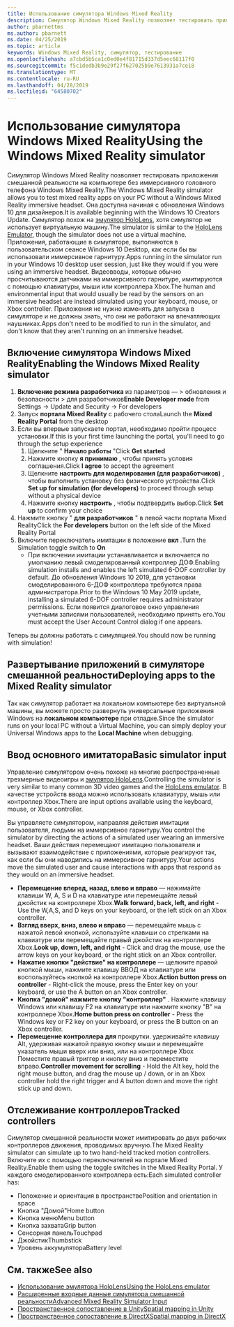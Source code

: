 ```yaml
---
title: Использование симулятора Windows Mixed Reality
description: Симулятор Windows Mixed Reality позволяет тестировать приложения смешанной реальности на компьютере без иммерсивного головного телефона Windows Mixed Reality.
author: pbarnettms
ms.author: pbarnett
ms.date: 04/25/2019
ms.topic: article
keywords: Windows Mixed Reality, симулятор, тестирование
ms.openlocfilehash: a7cbd5b5ca1c0ed0e4f81715d337d5eec68117f0
ms.sourcegitcommit: f5c1dedb3b9e29f27f627025b9e7613931a7ce18
ms.translationtype: MT
ms.contentlocale: ru-RU
ms.lasthandoff: 04/28/2019
ms.locfileid: "64580702"
---
```

# <a name="using-the-windows-mixed-reality-simulator"></a><span data-ttu-id="88a77-104">Использование симулятора Windows Mixed Reality</span><span class="sxs-lookup"><span data-stu-id="88a77-104">Using the Windows Mixed Reality simulator</span></span>

<span data-ttu-id="88a77-105">Симулятор Windows Mixed Reality позволяет тестировать приложения смешанной реальности на компьютере без иммерсивного головного телефона Windows Mixed Reality.</span><span class="sxs-lookup"><span data-stu-id="88a77-105">The Windows Mixed Reality simulator allows you to test mixed reality apps on your PC without a Windows Mixed Reality immersive headset.</span></span> <span data-ttu-id="88a77-106">Она доступна начиная с обновления Windows 10 для дизайнеров.</span><span class="sxs-lookup"><span data-stu-id="88a77-106">It is available beginning with the Windows 10 Creators Update.</span></span> <span data-ttu-id="88a77-107">Симулятор похож на [эмулятор HoloLens](using-the-hololens-emulator.md), хотя симулятор не использует виртуальную машину.</span><span class="sxs-lookup"><span data-stu-id="88a77-107">The simulator is similar to the [HoloLens Emulator](using-the-hololens-emulator.md), though the simulator does not use a virtual machine.</span></span> <span data-ttu-id="88a77-108">Приложения, работающие в симуляторе, выполняются в пользовательском сеансе Windows 10 Desktop, как если бы вы использовали иммерсивное гарнитуру.</span><span class="sxs-lookup"><span data-stu-id="88a77-108">Apps running in the simulator run in your Windows 10 desktop user session, just like they would if you were using an immersive headset.</span></span> <span data-ttu-id="88a77-109">Видеовводы, которые обычно просчитываются датчиками на иммерсивного гарнитуре, имитируются с помощью клавиатуры, мыши или контроллера Xbox.</span><span class="sxs-lookup"><span data-stu-id="88a77-109">The human and environmental input that would usually be read by the sensors on an immersive headset are instead simulated using your keyboard, mouse, or Xbox controller.</span></span> <span data-ttu-id="88a77-110">Приложения не нужно изменять для запуска в симуляторе и не должны знать, что они не работают на впечатляющих наушниках.</span><span class="sxs-lookup"><span data-stu-id="88a77-110">Apps don't need to be modified to run in the simulator, and don't know that they aren't running on an immersive headset.</span></span>

## <a name="enabling-the-windows-mixed-reality-simulator"></a><span data-ttu-id="88a77-111">Включение симулятора Windows Mixed Reality</span><span class="sxs-lookup"><span data-stu-id="88a77-111">Enabling the Windows Mixed Reality simulator</span></span>

1. <span data-ttu-id="88a77-112">**Включение режима разработчика** из параметров — > обновления и безопасности > для разработчиков</span><span class="sxs-lookup"><span data-stu-id="88a77-112">**Enable Developer mode** from Settings -> Update and Security -> For developers</span></span>
2. <span data-ttu-id="88a77-113">Запуск **портала Mixed Reality** с рабочего стола</span><span class="sxs-lookup"><span data-stu-id="88a77-113">Launch the **Mixed Reality Portal** from the desktop</span></span>
3. <span data-ttu-id="88a77-114">Если вы впервые запускаете портал, необходимо пройти процесс установки.</span><span class="sxs-lookup"><span data-stu-id="88a77-114">If this is your first time launching the portal, you'll need to go through the setup experience</span></span>
   1. <span data-ttu-id="88a77-115">Щелкните " **Начало работы** "</span><span class="sxs-lookup"><span data-stu-id="88a77-115">Click **Get started**</span></span>
   2. <span data-ttu-id="88a77-116">Нажмите кнопку **я принимаю** , чтобы принять условия соглашения.</span><span class="sxs-lookup"><span data-stu-id="88a77-116">Click **I agree** to accept the agreement</span></span>
   3. <span data-ttu-id="88a77-117">Щелкните **настроить для моделирования (для разработчиков)** , чтобы выполнить установку без физического устройства.</span><span class="sxs-lookup"><span data-stu-id="88a77-117">Click **Set up for simulation (for developers)** to proceed through setup without a physical device</span></span>
   4. <span data-ttu-id="88a77-118">Нажмите кнопку **настроить** , чтобы подтвердить выбор.</span><span class="sxs-lookup"><span data-stu-id="88a77-118">Click **Set up** to confirm your choice</span></span>
4. <span data-ttu-id="88a77-119">Нажмите кнопку " **для разработчиков** " в левой части портала Mixed Reality</span><span class="sxs-lookup"><span data-stu-id="88a77-119">Click the **For developers** button on the left side of the Mixed Reality Portal</span></span>
5. <span data-ttu-id="88a77-120">Включите переключатель имитации в положение **вкл** .</span><span class="sxs-lookup"><span data-stu-id="88a77-120">Turn the Simulation toggle switch to **On**</span></span>
   * <span data-ttu-id="88a77-121">При включении имитации устанавливается и включается по умолчанию левый смоделированный контроллер ДОФ.</span><span class="sxs-lookup"><span data-stu-id="88a77-121">Enabling simulation installs and enables the left simulated 6-DOF controller by default.</span></span>  <span data-ttu-id="88a77-122">До обновления Windows 10 2019, для установки смоделированного 6-ДОФ контроллера требуются права администратора.</span><span class="sxs-lookup"><span data-stu-id="88a77-122">Prior to the Windows 10 May 2019 update, installing a simulated 6-DOF controller requires administrator permissions.</span></span>  <span data-ttu-id="88a77-123">Если появится диалоговое окно управления учетными записями пользователей, необходимо принять его.</span><span class="sxs-lookup"><span data-stu-id="88a77-123">You must accept the User Account Control dialog if one appears.</span></span>

<span data-ttu-id="88a77-124">Теперь вы должны работать с симуляцией.</span><span class="sxs-lookup"><span data-stu-id="88a77-124">You should now be running with simulation!</span></span>

## <a name="deploying-apps-to-the-mixed-reality-simulator"></a><span data-ttu-id="88a77-125">Развертывание приложений в симуляторе смешанной реальности</span><span class="sxs-lookup"><span data-stu-id="88a77-125">Deploying apps to the Mixed Reality simulator</span></span>

<span data-ttu-id="88a77-126">Так как симулятор работает на локальном компьютере без виртуальной машины, вы можете просто развернуть универсальные приложения Windows на **локальном компьютере** при отладке.</span><span class="sxs-lookup"><span data-stu-id="88a77-126">Since the simulator runs on your local PC without a Virtual Machine, you can simply deploy your Universal Windows apps to the **Local Machine** when debugging.</span></span>

## <a name="basic-simulator-input"></a><span data-ttu-id="88a77-127">Ввод основного имитатора</span><span class="sxs-lookup"><span data-stu-id="88a77-127">Basic simulator input</span></span>

<span data-ttu-id="88a77-128">Управление симулятором очень похоже на многие распространенные трехмерные видеоигры и [эмулятор HoloLens](using-the-hololens-emulator.md).</span><span class="sxs-lookup"><span data-stu-id="88a77-128">Controlling the simulator is very similar to many common 3D video games and the [HoloLens emulator](using-the-hololens-emulator.md).</span></span> <span data-ttu-id="88a77-129">В качестве устройств ввода можно использовать клавиатуру, мышь или контроллер Xbox.</span><span class="sxs-lookup"><span data-stu-id="88a77-129">There are input options available using the keyboard, mouse, or Xbox controller.</span></span>

<span data-ttu-id="88a77-130">Вы управляете симулятором, направляя действия имитации пользователя, людьми на иммерсивное гарнитуру.</span><span class="sxs-lookup"><span data-stu-id="88a77-130">You control the simulator by directing the actions of a simulated user wearing an immersive headset.</span></span> <span data-ttu-id="88a77-131">Ваши действия перемещают имитацию пользователя и вызывают взаимодействие с приложениями, которые реагируют так, как если бы они наводились на иммерсивное гарнитуру.</span><span class="sxs-lookup"><span data-stu-id="88a77-131">Your actions move the simulated user and cause interactions with apps that respond as they would on an immersive headset.</span></span>
* <span data-ttu-id="88a77-132">**Перемещение вперед, назад, влево и вправо** — нажимайте клавиши W, A, S и D на клавиатуре или перемещайте левый джойстик на контроллере Xbox.</span><span class="sxs-lookup"><span data-stu-id="88a77-132">**Walk forward, back, left, and right** - Use the W,A,S, and D keys on your keyboard, or the left stick on an Xbox controller.</span></span>
* <span data-ttu-id="88a77-133">**Взгляд вверх, вниз, влево и вправо** — перемещайте мышь с нажатой левой кнопкой, используйте клавиши со стрелками на клавиатуре или перемещайте правый джойстик на контроллере Xbox.</span><span class="sxs-lookup"><span data-stu-id="88a77-133">**Look up, down, left, and right** - Click and drag the mouse, use the arrow keys on your keyboard, or the right stick on an Xbox controller.</span></span>
* <span data-ttu-id="88a77-134">**Нажатие кнопки "действие" на контроллере** — щелкните правой кнопкой мыши, нажмите клавишу ВВОД на клавиатуре или воспользуйтесь кнопкой на контроллере Xbox.</span><span class="sxs-lookup"><span data-stu-id="88a77-134">**Action button press on controller** - Right-click the mouse, press the Enter key on your keyboard, or use the A button on an Xbox controller.</span></span>
* <span data-ttu-id="88a77-135">**Кнопка "домой" нажмите кнопку "контроллер"** . Нажмите клавишу Windows или клавишу F2 на клавиатуре или нажмите кнопку "B" на контроллере Xbox.</span><span class="sxs-lookup"><span data-stu-id="88a77-135">**Home button press on controller** - Press the Windows key or F2 key on your keyboard, or press the B button on an Xbox controller.</span></span>
* <span data-ttu-id="88a77-136">**Перемещение контроллера для** прокрутки. удерживайте клавишу Alt, удерживая нажатой правую кнопку мыши и перемещайте указатель мыши вверх или вниз, или на контроллере Xbox Поместите правый триггер и кнопку вниз и переместите вправо.</span><span class="sxs-lookup"><span data-stu-id="88a77-136">**Controller movement for scrolling** - Hold the Alt key, hold the right mouse button, and drag the mouse up / down, or in an Xbox controller hold the right trigger and A button down and move the right stick up and down.</span></span>

## <a name="tracked-controllers"></a><span data-ttu-id="88a77-137">Отслеживание контроллеров</span><span class="sxs-lookup"><span data-stu-id="88a77-137">Tracked controllers</span></span>

<span data-ttu-id="88a77-138">Симулятор смешанной реальности может имитировать до двух рабочих контроллеров движения, проводимых вручную.</span><span class="sxs-lookup"><span data-stu-id="88a77-138">The Mixed Reality simulator can simulate up to two hand-held tracked motion controllers.</span></span> <span data-ttu-id="88a77-139">Включите их с помощью переключателей на портале Mixed Reality.</span><span class="sxs-lookup"><span data-stu-id="88a77-139">Enable them using the toggle switches in the Mixed Reality Portal.</span></span> <span data-ttu-id="88a77-140">У каждого смоделированного контроллера есть:</span><span class="sxs-lookup"><span data-stu-id="88a77-140">Each simulated controller has:</span></span>
* <span data-ttu-id="88a77-141">Положение и ориентация в пространстве</span><span class="sxs-lookup"><span data-stu-id="88a77-141">Position and orientation in space</span></span>
* <span data-ttu-id="88a77-142">Кнопка "Домой"</span><span class="sxs-lookup"><span data-stu-id="88a77-142">Home button</span></span>
* <span data-ttu-id="88a77-143">Кнопка меню</span><span class="sxs-lookup"><span data-stu-id="88a77-143">Menu button</span></span>
* <span data-ttu-id="88a77-144">Кнопка захвата</span><span class="sxs-lookup"><span data-stu-id="88a77-144">Grip button</span></span>
* <span data-ttu-id="88a77-145">Сенсорная панель</span><span class="sxs-lookup"><span data-stu-id="88a77-145">Touchpad</span></span>
* <span data-ttu-id="88a77-146">Джойстик</span><span class="sxs-lookup"><span data-stu-id="88a77-146">Thumbstick</span></span>
* <span data-ttu-id="88a77-147">Уровень аккумулятора</span><span class="sxs-lookup"><span data-stu-id="88a77-147">Battery level</span></span>

## <a name="see-also"></a><span data-ttu-id="88a77-148">См. также</span><span class="sxs-lookup"><span data-stu-id="88a77-148">See also</span></span>
* [<span data-ttu-id="88a77-149">Использование эмулятора HoloLens</span><span class="sxs-lookup"><span data-stu-id="88a77-149">Using the HoloLens emulator</span></span>](using-the-hololens-emulator.md)
* [<span data-ttu-id="88a77-150">Расширенные входные данные симулятора смешанной реальности</span><span class="sxs-lookup"><span data-stu-id="88a77-150">Advanced Mixed Reality Simulator Input</span></span>](advanced-hololens-emulator-and-mixed-reality-simulator-input.md)
* [<span data-ttu-id="88a77-151">Пространственное сопоставление в Unity</span><span class="sxs-lookup"><span data-stu-id="88a77-151">Spatial mapping in Unity</span></span>](spatial-mapping-in-unity.md)
* [<span data-ttu-id="88a77-152">Пространственное сопоставление в DirectX</span><span class="sxs-lookup"><span data-stu-id="88a77-152">Spatial mapping in DirectX</span></span>](spatial-mapping-in-directx.md)
